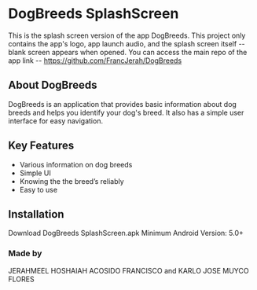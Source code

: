 # DogBreeds SplashScreen
This is the splash screen version of the app DogBreeds. This project only contains the app's logo, app launch audio, and the splash screen itself -- blank screen appears when opened. You can access the main repo of the app link -- https://github.com/FrancJerah/DogBreeds

## About DogBreeds
DogBreeds is an application that provides basic information about dog breeds and helps you identify your dog's breed. It also has a simple user interface for easy navigation.

## Key Features
* Various information on dog breeds    
* Simple UI
* Knowing the the breed’s reliably
* Easy to use

## Installation
Download DogBreeds SplashScreen.apk
Minimum Android Version: 5.0+

### Made by
JERAHMEEL HOSHAIAH ACOSIDO FRANCISCO and KARLO JOSE MUYCO FLORES

